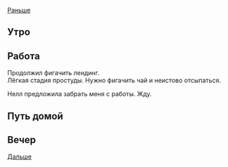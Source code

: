 [Раньше](2021.03.03.md)
## Утро
## Работа
Продолжил фигачить лендинг.  
Лёгкая стадия простуды. Нужно фигачить чай и неистово отсыпаться.

Нелл предложила забрать меня с работы. Жду.
## Путь домой
## Вечер

[Дальше](2021.03.05.md)
